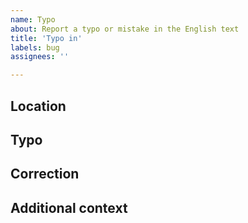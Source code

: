 ```yaml
---
name: Typo
about: Report a typo or mistake in the English text
title: 'Typo in'
labels: bug
assignees: ''

---
```

<!-- Read a guide on [opening issues](https://opensource.guide/how-to-contribute/#opening-an-issue) -->

## Location

<!-- Where is the typo located? If you don't know the file describe the location in LU. -->

## Typo

<!-- What is the typo? -->

## Correction

<!-- What should be there instead? -->

## Additional context

<!-- Add any other context about the problem here. Like an image. -->
